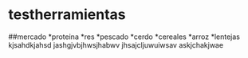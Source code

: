 # testherramientas
##mercado
*proteina
  *res
  *pescado
  *cerdo
*cereales
  *arroz
  *lentejas
kjsahdkjahsd
jashgjvbjhwsjhabwv
jhsajcljuwuiwsav
askjchakjwae
